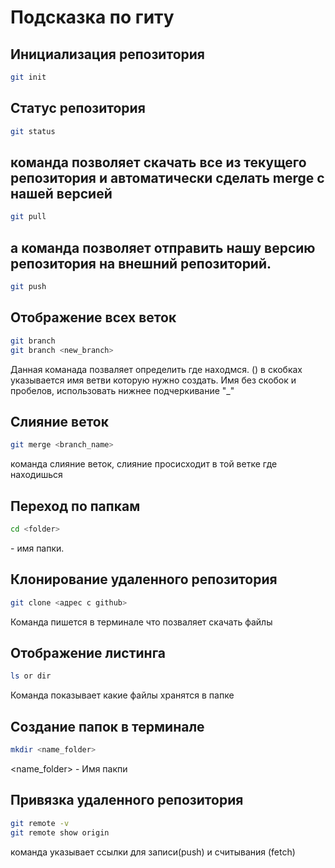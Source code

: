 # Подсказка по гиту

## Инициализация репозитория

```sh
git init
```

## Статус репозитория

```sh
git status
```

## команда позволяет скачать все из текущего репозитория и автоматически сделать merge с нашей версией

```sh
git pull
```

## а команда позволяет отправить нашу версию репозитория на внешний репозиторий.

```sh
git push
```

## Отображение всех веток
```sh
git branch
git branch <new_branch>
```
Данная команада позваляет определить где находмся. () в скобках указывается имя ветви которую нужно создать. Имя без скобок и пробелов, использовать нижнее подчеркивание "_"

## Слияние веток
```sh
git merge <branch_name>
```
команда слияние веток, слияние просисходит в той ветке где находишься

## Переход по папкам
```sh
cd <folder>
```
<folder> - имя папки. 

## Клонирование удаленного репозитория
```sh
git clone <адрес с github>
```
Команда пишется в терминале что позваляет скачать файлы

## Отображение листинга
```sh
ls or dir
```
Команда показывает какие файлы хранятся в папке

## Создание папок в терминале
```sh
mkdir <name_folder>
```
<name_folder> - Имя пакпи

## Привязка удаленного репозитория 
```sh
git remote -v
git remote show origin
```
команда указывает ссылки для записи(push) и считывания
(fetch)
